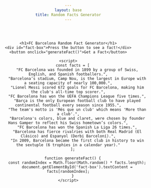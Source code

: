 ```yaml
---
layout: base
title: Random Facts Generator
---
```


<html lang="en">
<head>
    <meta charset="UTF-8">
    <meta name="viewport" content="width=device-width, initial-scale=1.0">
    <title>FC Barcelona Random Fact Generator</title>
    <br>
    <br>
    <style>
        body {
            font-family: Arial, sans-serif;
            text-align: center;
            margin-top: 50px;
        }
        #fact-box {
            background-color: #003A70;
            color: white;
            padding: 20px;
            border-radius: 10px;
            width: 300px;
            margin: auto;
            font-size: 1.2em;
        }
        button {
            background-color: #A50044;
            color: white;
            padding: 10px 20px;
            border: none;
            border-radius: 5px;
            cursor: pointer;
            margin-top: 20px;
            font-size: 1em;
        }
        button:hover {
            background-color: #870033;
        }
    </style>
</head>
<body>

    <h1>FC Barcelona Random Fact Generator</h1>
    <div id="fact-box">Press the button to see a fact!</div>
    <button onclick="generateFact()">Get a Fact</button>

    <script>
        const facts = [
            "FC Barcelona was founded in 1899 by a group of Swiss, English, and Spanish footballers.",
            "Barcelona’s stadium, Camp Nou, is the largest in Europe with a seating capacity of nearly 100,000.",
            "Lionel Messi scored 672 goals for FC Barcelona, making him the club's all-time top scorer.",
            "FC Barcelona has won the UEFA Champions League five times.",
            "Barça is the only European football club to have played continental football every season since 1955.",
            "The team's motto is 'Més que un club' which means 'More than a club'.",
            "Barcelona's colors, blue and claret, were chosen by founder Hans Gamper to reflect his Swiss hometown’s colors.",
            "FC Barcelona has won the Spanish La Liga 26 times.",
            "Barcelona has fierce rivalries with both Real Madrid (El Clásico) and Espanyol (Derbi Barceloní).",
            "In 2009, Barcelona became the first club in history to win the sextuple (6 trophies in a calendar year)."
        ];

        function generateFact() {
            const randomIndex = Math.floor(Math.random() * facts.length);
            document.getElementById('fact-box').textContent = facts[randomIndex];
        }
    </script>

</body>
</html>
